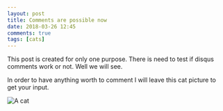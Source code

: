 ```yaml
---
layout: post
title: Comments are possible now
date: 2018-03-26 12:45
comments: true
tags: [cats]
---
```


This post is created for only one purpose. There is need to test if disqus comments work or not. Well we will see. 

In order to have anything worth to comment I will leave this cat picture to get your input.

![A cat](https://upload.wikimedia.org/wikipedia/commons/thumb/7/71/Calico_tabby_cat_-_Savannah.jpg/1280px-Calico_tabby_cat_-_Savannah.jpg "A nice cat from Wikipedia")

